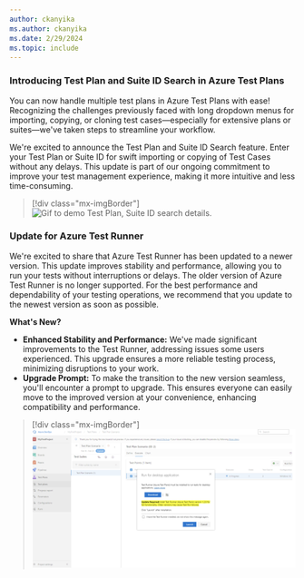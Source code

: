 ```yaml
---
author: ckanyika
ms.author: ckanyika
ms.date: 2/29/2024
ms.topic: include
---
```


### Introducing Test Plan and Suite ID Search in Azure Test Plans 

You can now handle multiple test plans in Azure Test Plans with ease! Recognizing the challenges previously faced with long dropdown menus for importing, copying, or cloning test cases—especially for extensive plans or suites—we've taken steps to streamline your workflow.

We're excited to announce the Test Plan and Suite ID Search feature. Enter your Test Plan or Suite ID for swift importing or copying of Test Cases without any delays. This update is part of our ongoing commitment to improve your test management experience, making it more intuitive and less time-consuming.

> [!div class="mx-imgBorder"]
> ![Gif to demo Test Plan, Suite ID search details.](../../media/235-testplans-01.gif "gif to GitHub Test Plan, Suite ID search details")

### Update for Azure Test Runner

We're excited to share that Azure Test Runner has been updated to a newer version. This update improves stability and performance, allowing you to run your tests without interruptions or delays. The older version of Azure Test Runner is no longer supported. For the best performance and dependability of your testing operations, we recommend that you update to the newest version as soon as possible.

**What's New?**

* **Enhanced Stability and Performance:** 
We've made significant improvements to the Test Runner, addressing issues some users experienced. This upgrade ensures a more reliable testing process, minimizing disruptions to your work. 
* **Upgrade Prompt:**
To make the transition to the new version seamless, you'll encounter a prompt to upgrade. This ensures everyone can easily move to the improved version at your convenience, enhancing compatibility and performance.

> [!div class="mx-imgBorder"]
> ![Screenshots of upgrade prompt.](../../media/235-testplans-01.png "Screenshots of upgrade prompt.")